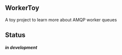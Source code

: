## WorkerToy

A toy project to learn more about AMQP worker queues

## Status
##### *in development*

